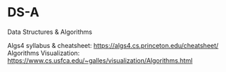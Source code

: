 # DS-A
Data Structures &amp; Algorithms

Algs4 syllabus & cheatsheet: https://algs4.cs.princeton.edu/cheatsheet/
Algorithms Visualization: https://www.cs.usfca.edu/~galles/visualization/Algorithms.html
